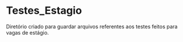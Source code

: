 # Testes_Estagio
Diretório criado para guardar arquivos referentes aos testes feitos para vagas de estágio.
